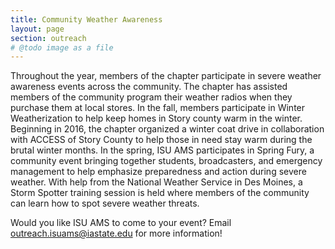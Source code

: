 ```yaml
---
title: Community Weather Awareness
layout: page
section: outreach
# @todo image as a file
---
```


Throughout the year, members of the chapter participate in severe weather awareness events across the community. The chapter has assisted members of the community program their weather radios when they purchase them at local stores. In the fall, members participate in Winter Weatherization to help keep homes in Story county warm in the winter. Beginning in 2016, the chapter organized a winter coat drive in collaboration with ACCESS of Story County to help those in need stay warm during the brutal winter months. In the spring, ISU AMS participates in Spring Fury, a community event bringing together students, broadcasters, and emergency management to help emphasize preparedness and action during severe weather. With help from the National Weather Service in Des Moines, a Storm Spotter training session is held where members of the community can learn how to spot severe weather threats. 

Would you like ISU AMS to come to your event? Email [outreach.isuams@iastate.edu](mailto:outreach.isuams@iastate.edu) for more information!

